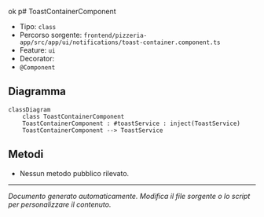 ok p# ToastContainerComponent

- Tipo: `class`
- Percorso sorgente: `frontend/pizzeria-app/src/app/ui/notifications/toast-container.component.ts`
- Feature: `ui`
- Decorator: 
- `@Component`

## Diagramma
```mermaid
classDiagram
    class ToastContainerComponent
    ToastContainerComponent : #toastService : inject(ToastService)
    ToastContainerComponent --> ToastService
```


## Metodi
- Nessun metodo pubblico rilevato.

---
_Documento generato automaticamente. Modifica il file sorgente o lo script per personalizzare il contenuto._
